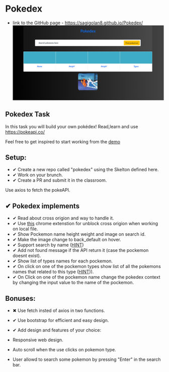# Pokedex

- link to the GitHub page - https://sagigolan8.github.io/Pokedex/
  ![Webpage](images/Pokedex.png)

## Pokedex Task

In this task you will build your own pokédex!
Read,learn and use https://pokeapi.co/

Feel free to get inspired to start working from the [demo](https://murmuring-cove-95500.herokuapp.com/)

## Setup:

- ✔ Create a new repo called "pokedex" using the Skelton defined here.
- ✔ Work on your brunch.
- ✔ Create a PR and submit it in the classroom.

Use axios to fetch the pokeAPI.

## ✔ Pokedex implements

- ✔ Read about cross origion and way to handle it.
- ✔ Use [this](https://chrome.google.com/webstore/detail/cors-unblock/lfhmikememgdcahcdlaciloancbhjino?hl=en) chrome extenstion for unblock cross origion when working on local file.
- ✔ Show Pockemon name height weight and image on search id.
- ✔ Make the image change to back_default on hover.
- ✔ Support search by name ([HINT](https://pokeapi.co/docs/v2#pokemon))
- ✔ Add not found message if the API return it (case the pockemon doesnt exist).
- ✔ Show list of types names for each pockemon.
- ✔ On click on one of the pockemon types show list of all the pokemons names that related to this type ([HINT](https://pokeapi.co/docs/v2#type:~:text=lines))).
- ✔ On Click on one of the pockemon name change the pokedex context by changing the input value to the name of the pockemon.

## Bonuses:

- ✖ Use fetch insted of axios in two functions.
- ✔ Use bootstrap for efficient and easy design.
- ✔ Add design and features of your choice:

- Responsive web design.
- Auto scroll when the use clicks on pokemon type.
- User allowd to search some pokemon by pressing "Enter" in the search bar.
